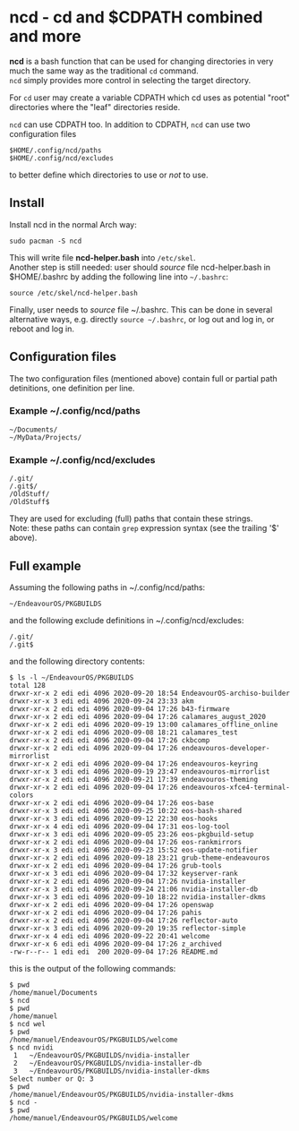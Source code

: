 # ncd - cd and $CDPATH combined and more

**ncd** is a bash function that can be used for changing directories in very much the same way as the traditional `cd` command.<br>
`ncd` simply provides more control in selecting the target directory.

For `cd` user may create a variable CDPATH which cd uses as potential "root" directories where the
"leaf" directories reside.

`ncd` can use CDPATH too. In addition to CDPATH, `ncd` can use two configuration files
```
$HOME/.config/ncd/paths
$HOME/.config/ncd/excludes
```
to better define which directories to use or *not* to use.

## Install
Install ncd in the normal Arch way:
```
sudo pacman -S ncd
```
This will write file **ncd-helper.bash** into `/etc/skel`.<br>
Another step is still needed: user should *source* file ncd-helper.bash in $HOME/.bashrc by adding the following line into `~/.bashrc`:
```
source /etc/skel/ncd-helper.bash
```
Finally, user needs to *source* file ~/.bashrc. This can be done in several alternative ways, e.g. directly `source ~/.bashrc`, or log out and log in, or reboot and log in.

## Configuration files
The two configuration files (mentioned above) contain full or partial path detinitions, one definition per line.
### Example ~/.config/ncd/paths
```
~/Documents/
~/MyData/Projects/
```
### Example ~/.config/ncd/excludes
```
/.git/
/.git$/
/OldStuff/
/OldStuff$
```
They are used for excluding (full) paths that contain these strings.<br>
Note: these paths can contain `grep` expression syntax (see the trailing '$' above).

## Full example
Assuming the following paths in ~/.config/ncd/paths:
```
~/EndeavourOS/PKGBUILDS
```
and the following exclude definitions in ~/.config/ncd/excludes:
```
/.git/
/.git$
```
and the following directory contents:
```
$ ls -l ~/EndeavourOS/PKGBUILDS
total 128
drwxr-xr-x 2 edi edi 4096 2020-09-20 18:54 EndeavourOS-archiso-builder
drwxr-xr-x 3 edi edi 4096 2020-09-24 23:33 akm
drwxr-xr-x 2 edi edi 4096 2020-09-04 17:26 b43-firmware
drwxr-xr-x 2 edi edi 4096 2020-09-04 17:26 calamares_august_2020
drwxr-xr-x 2 edi edi 4096 2020-09-19 13:00 calamares_offline_online
drwxr-xr-x 2 edi edi 4096 2020-09-08 18:21 calamares_test
drwxr-xr-x 2 edi edi 4096 2020-09-04 17:26 ckbcomp
drwxr-xr-x 2 edi edi 4096 2020-09-04 17:26 endeavouros-developer-mirrorlist
drwxr-xr-x 2 edi edi 4096 2020-09-04 17:26 endeavouros-keyring
drwxr-xr-x 3 edi edi 4096 2020-09-19 23:47 endeavouros-mirrorlist
drwxr-xr-x 2 edi edi 4096 2020-09-21 17:39 endeavouros-theming
drwxr-xr-x 2 edi edi 4096 2020-09-04 17:26 endeavouros-xfce4-terminal-colors
drwxr-xr-x 2 edi edi 4096 2020-09-04 17:26 eos-base
drwxr-xr-x 3 edi edi 4096 2020-09-25 10:22 eos-bash-shared
drwxr-xr-x 3 edi edi 4096 2020-09-12 22:30 eos-hooks
drwxr-xr-x 4 edi edi 4096 2020-09-04 17:31 eos-log-tool
drwxr-xr-x 3 edi edi 4096 2020-09-05 23:26 eos-pkgbuild-setup
drwxr-xr-x 2 edi edi 4096 2020-09-04 17:26 eos-rankmirrors
drwxr-xr-x 3 edi edi 4096 2020-09-23 15:52 eos-update-notifier
drwxr-xr-x 2 edi edi 4096 2020-09-18 23:21 grub-theme-endeavouros
drwxr-xr-x 2 edi edi 4096 2020-09-04 17:26 grub-tools
drwxr-xr-x 3 edi edi 4096 2020-09-04 17:32 keyserver-rank
drwxr-xr-x 2 edi edi 4096 2020-09-04 17:26 nvidia-installer
drwxr-xr-x 3 edi edi 4096 2020-09-24 21:06 nvidia-installer-db
drwxr-xr-x 3 edi edi 4096 2020-09-10 18:22 nvidia-installer-dkms
drwxr-xr-x 2 edi edi 4096 2020-09-04 17:26 openswap
drwxr-xr-x 2 edi edi 4096 2020-09-04 17:26 pahis
drwxr-xr-x 2 edi edi 4096 2020-09-04 17:26 reflector-auto
drwxr-xr-x 3 edi edi 4096 2020-09-20 19:35 reflector-simple
drwxr-xr-x 4 edi edi 4096 2020-09-22 20:41 welcome
drwxr-xr-x 6 edi edi 4096 2020-09-04 17:26 z_archived
-rw-r--r-- 1 edi edi  200 2020-09-04 17:26 README.md
```
this is the output of the following commands:
```
$ pwd
/home/manuel/Documents
$ ncd
$ pwd
/home/manuel
$ ncd wel
$ pwd
/home/manuel/EndeavourOS/PKGBUILDS/welcome
$ ncd nvidi
 1   ~/EndeavourOS/PKGBUILDS/nvidia-installer
 2   ~/EndeavourOS/PKGBUILDS/nvidia-installer-db
 3   ~/EndeavourOS/PKGBUILDS/nvidia-installer-dkms
Select number or Q: 3
$ pwd
/home/manuel/EndeavourOS/PKGBUILDS/nvidia-installer-dkms
$ ncd -
$ pwd
/home/manuel/EndeavourOS/PKGBUILDS/welcome
```
